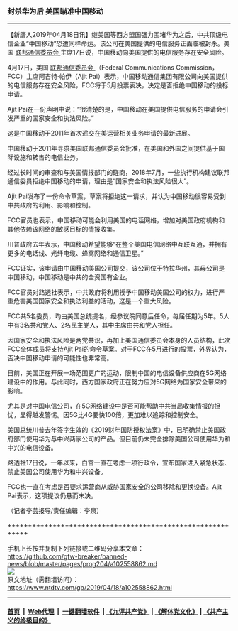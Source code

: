 ### 封杀华为后 美国瞄准中国移动
------------------------

<div class="post_content" itemprop="articleBody">
 <p>
  【新唐人2019年04月18日讯】继美国等西方盟国强力围堵华为之后，中共顶级电信企业“中国移动”恐遭同样命运。该公司在美国提供的电信服务正面临被封杀。美国
  <a href="https://www.ntdtv.com/gb/联邦通信委员会.htm">
   联邦通信委员会
  </a>
  主席17日说，中国移动向美国提供的电信服务存在安全风险。
 </p>
 <p>
  4月17日，美国
  <a href="https://www.ntdtv.com/gb/联邦通信委员会.htm">
   联邦通信委员会
  </a>
  （Federal Communications Commission，FCC）主席阿吉特‧帕伊（Ajit Pai）表示，中国移动通信集团有限公司向美国提供的电信服务存在安全风险，FCC将于5月投票表决，决定是否拒绝中国移动的投标申请。
 </p>
 <p>
  Ajit Pai在一份声明中说：“很清楚的是，中国移动在美国提供电信服务的申请会引发严重的国家安全和执法风险。”
 </p>
 <p>
  这是中国移动于2011年首次递交在美运营相关业务申请的最新进展。
 </p>
 <p>
  中国移动于2011年寻求美国联邦通信委员会批准，在美国和外国之间提供基于国际设施和转售的电信业务。
 </p>
 <p>
  经过长时间的审查和与美国情报部门的磋商，2018年7月，一些执行机构建议联邦通信委员拒绝中国移动的申请，理由是“国家安全和执法风险很大”。
 </p>
 <p>
  Ajit Pai发布了一份命令草案，草案将拒绝这一请求，并认为中国移动很容易受到中共政府的利用、影响和控制。
 </p>
 <p>
  FCC官员也表示，中国移动可能会利用美国的电话网络，增加对美国政府机构和其他依赖该网络的敏感目标的情报收集。
 </p>
 <p>
  川普政府去年表示，中国移动希望能够“在整个美国电信网络中互联互通，并拥有更多的电话线、光纤电缆、蜂窝网络和通信卫星。”
 </p>
 <p>
  FCC证实，该申请由中国移动美国公司提交，该公司位于特拉华州，其母公司是中国移动，中国移动是中共的全资国有企业。
 </p>
 <p>
  FCC官员对路透社表示，中共政府将利用授予中国移动美国公司的权力，进行严重危害美国国家安全和执法利益的活动，这是一个重大风险。
 </p>
 <p>
  FCC共5名委员，均由美国总统提名，经参议院同意后任命，每届任期为5年。5人中有3名共和党人、2名民主党人，其中主席由共和党人担任。
 </p>
 <p>
  因国家安全和执法风险是两党共识，再加上美国通信委员会本身的人员结构，此次FCC全体成员将支持Ajit Pai的命令草案。对于FCC在5月进行的投票，外界认为，否决中国移动申请的可能性也非常高。
 </p>
 <p>
  目前，美国正在开展一场范围更广的运动，限制中国的电信设备供应商在5G网络建设中的作用。与此同时，西方国家政府正在努力应对5G网络为国家安全带来的影响。
 </p>
 <p>
  尤其是对中国电信公司，在5G网络建设中是否可能帮助中共当局收集情报的担忧，显得越发警惕。因5G比4G要快100倍，更加难以追踪和控制安全。
 </p>
 <p>
  美国总统川普去年签字生效的《2019财年国防授权法案》中，已明确禁止美国政府部门使用华为与中兴两家公司的产品。但目前仍未完全排除美国公司使用华为和中兴的电信设备。
 </p>
 <p>
  路透社17日说，一年以来，白宫一直在考虑一项行政令，宣布国家进入紧急状态、禁止美国公司使用华为和中兴设备。
 </p>
 <p>
  FCC也一直在考虑是否要求运营商从威胁国家安全的公司移除和更换设备。Ajit Pai表示，这项提议仍悬而未决。
 </p>
 <p>
  （记者李芸报导/责任编辑：李泉）
 </p>
 <div class="single_ad">
 </div>
</div>

+++++++++++++++++++++++++++++++++++++++++++++++++++++++++++<br/><br/>
手机上长按并复制下列链接或二维码分享本文章：<br/>
https://github.com/gfw-breaker/banned-news/blob/master/pages/prog204/a102558862.md <br/>
<a href='https://github.com/gfw-breaker/banned-news/blob/master/pages/prog204/a102558862.md'><img src='https://github.com/gfw-breaker/banned-news/blob/master/pages/prog204/a102558862.md.png'/></a> <br/>
原文地址（需翻墙访问）：https://www.ntdtv.com/gb/2019/04/18/a102558862.html


------------------------
#### [首页](https://github.com/gfw-breaker/banned-news/blob/master/README.md) &nbsp;|&nbsp; [Web代理](https://github.com/labour-camp/helloworld) &nbsp;|&nbsp; [一键翻墙软件](https://github.com/gfw-breaker/nogfw/blob/master/README.md) &nbsp;| [《九评共产党》](https://github.com/gfw-breaker/9ping.md/blob/master/README.md#九评之一评共产党是什么) | [《解体党文化》](https://github.com/gfw-breaker/jtdwh.md/blob/master/README.md) | [《共产主义的终极目的》](https://github.com/gfw-breaker/gczydzjmd.md/blob/master/README.md)

